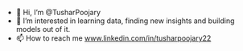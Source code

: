 - 👋 Hi, I’m @TusharPoojary
- 👀 I’m interested in learning data, finding new insights and building models out of it.
- 📫 How to reach me www.linkedin.com/in/tusharpoojary22

<!---
TusharPoojary/TusharPoojary is a ✨ special ✨ repository because its `README.md` (this file) appears on your GitHub profile.
You can click the Preview link to take a look at your changes.
--->
